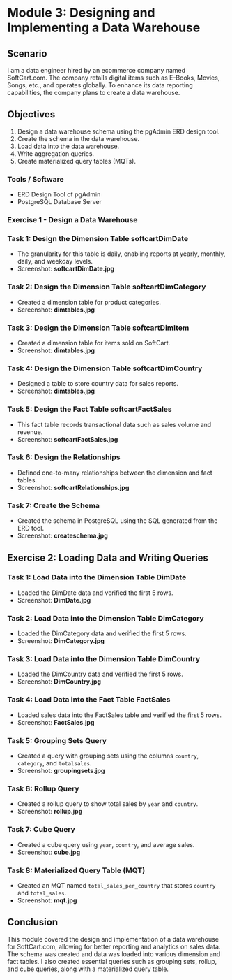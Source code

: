# Module 3: Designing and Implementing a Data Warehouse

## Scenario
I am a data engineer hired by an ecommerce company named SoftCart.com. The company retails digital items such as E-Books, Movies, Songs, etc., and operates globally. To enhance its data reporting capabilities, the company plans to create a data warehouse. 

## Objectives
1. Design a data warehouse schema using the pgAdmin ERD design tool.
2. Create the schema in the data warehouse.
3. Load data into the data warehouse.
4. Write aggregation queries.
5. Create materialized query tables (MQTs).

### Tools / Software
- ERD Design Tool of pgAdmin
- PostgreSQL Database Server

### Exercise 1 - Design a Data Warehouse

### Task 1: Design the Dimension Table softcartDimDate
- The granularity for this table is daily, enabling reports at yearly, monthly, daily, and weekday levels.
- Screenshot: **softcartDimDate.jpg**

### Task 2: Design the Dimension Table softcartDimCategory
- Created a dimension table for product categories.
- Screenshot: **dimtables.jpg**

### Task 3: Design the Dimension Table softcartDimItem
- Created a dimension table for items sold on SoftCart.
- Screenshot: **dimtables.jpg**

### Task 4: Design the Dimension Table softcartDimCountry
- Designed a table to store country data for sales reports.
- Screenshot: **dimtables.jpg**

### Task 5: Design the Fact Table softcartFactSales
- This fact table records transactional data such as sales volume and revenue.
- Screenshot: **softcartFactSales.jpg**

### Task 6: Design the Relationships
- Defined one-to-many relationships between the dimension and fact tables.
- Screenshot: **softcartRelationships.jpg**

### Task 7: Create the Schema
- Created the schema in PostgreSQL using the SQL generated from the ERD tool.
- Screenshot: **createschema.jpg**

## Exercise 2: Loading Data and Writing Queries

### Task 1: Load Data into the Dimension Table DimDate
- Loaded the DimDate data and verified the first 5 rows.
- Screenshot: **DimDate.jpg**

### Task 2: Load Data into the Dimension Table DimCategory
- Loaded the DimCategory data and verified the first 5 rows.
- Screenshot: **DimCategory.jpg**

### Task 3: Load Data into the Dimension Table DimCountry
- Loaded the DimCountry data and verified the first 5 rows.
- Screenshot: **DimCountry.jpg**

### Task 4: Load Data into the Fact Table FactSales
- Loaded sales data into the FactSales table and verified the first 5 rows.
- Screenshot: **FactSales.jpg**

### Task 5: Grouping Sets Query
- Created a query with grouping sets using the columns `country`, `category`, and `totalsales`.
- Screenshot: **groupingsets.jpg**

### Task 6: Rollup Query
- Created a rollup query to show total sales by `year` and `country`.
- Screenshot: **rollup.jpg**

### Task 7: Cube Query
- Created a cube query using `year`, `country`, and average sales.
- Screenshot: **cube.jpg**

### Task 8: Materialized Query Table (MQT)
- Created an MQT named `total_sales_per_country` that stores `country` and `total_sales`.
- Screenshot: **mqt.jpg**

## Conclusion
This module covered the design and implementation of a data warehouse for SoftCart.com, allowing for better reporting and analytics on sales data. The schema was created and data was loaded into various dimension and fact tables. I also created essential queries such as grouping sets, rollup, and cube queries, along with a materialized query table.
